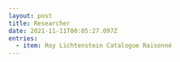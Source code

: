 ```yaml
---
layout: post
title: Researcher
date: 2021-11-11T00:05:27.097Z
entries:
  - item: R﻿oy Lichtenstein Catalogue Raisonné
---
```

